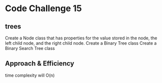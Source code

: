 # Code Challenge 15

## trees
Create a Node class that has properties for the value stored in the node, the left child node, and the right child node.
Create a Binary Tree class
Create a Binary Search Tree class

## Approach & Efficiency
time complexity will O(n)


